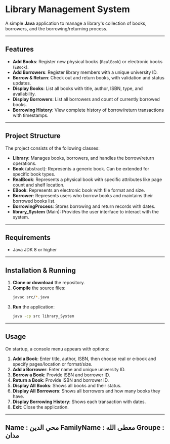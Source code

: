 #  Library Management System

A simple **Java** application to manage a library's collection of books, borrowers, and the borrowing/returning process.

---

##  Features

- **Add Books**: Register new physical books (`RealBook`) or electronic books (`EBook`).
- **Add Borrowers**: Register library members with a unique university ID.
- **Borrow & Return**: Check out and return books, with validation and status updates.
- **Display Books**: List all books with title, author, ISBN, type, and availability.
- **Display Borrowers**: List all borrowers and count of currently borrowed books.
- **Borrowing History**: View complete history of borrow/return transactions with timestamps.

---

## Project Structure

The project consists of the following classes:

- **Library**: Manages books, borrowers, and handles the borrow/return operations.
- **Book** (abstract): Represents a generic book. Can be extended for specific book types.
- **RealBook**: Represents a physical book with specific attributes like page count and shelf location.
- **EBook**: Represents an electronic book with file format and size.
- **Borrower**: Represents users who borrow books and maintains their borrowed books list.
- **BorrowingProcess**: Stores borrowing and return records with dates.
- **library_System** (Main): Provides the user interface to interact with the system.

---

##  Requirements

- Java JDK 8 or higher

---

##  Installation & Running

1. **Clone or download** the repository.
2. **Compile** the source files:
   ```bash
   javac src/*.java
   ```
3. **Run** the application:
   ```bash
   java -cp src library_System
   ```

---

##  Usage

On startup, a console menu appears with options:

1. **Add a Book**: Enter title, author, ISBN, then choose real or e‑book and specify pages/location or format/size.
2. **Add a Borrower**: Enter name and unique university ID.
3. **Borrow a Book**: Provide ISBN and borrower ID.
4. **Return a Book**: Provide ISBN and borrower ID.
5. **Display All Books**: Shows all books and their status.
6. **Display All Borrowers**: Shows all borrowers and how many books they have.
7. **Display Borrowing History**: Shows each transaction with dates.
8. **Exit**: Close the application.

---
Name : محي الدين
FamilyName : معطى الله
Groupe : مدان
---




